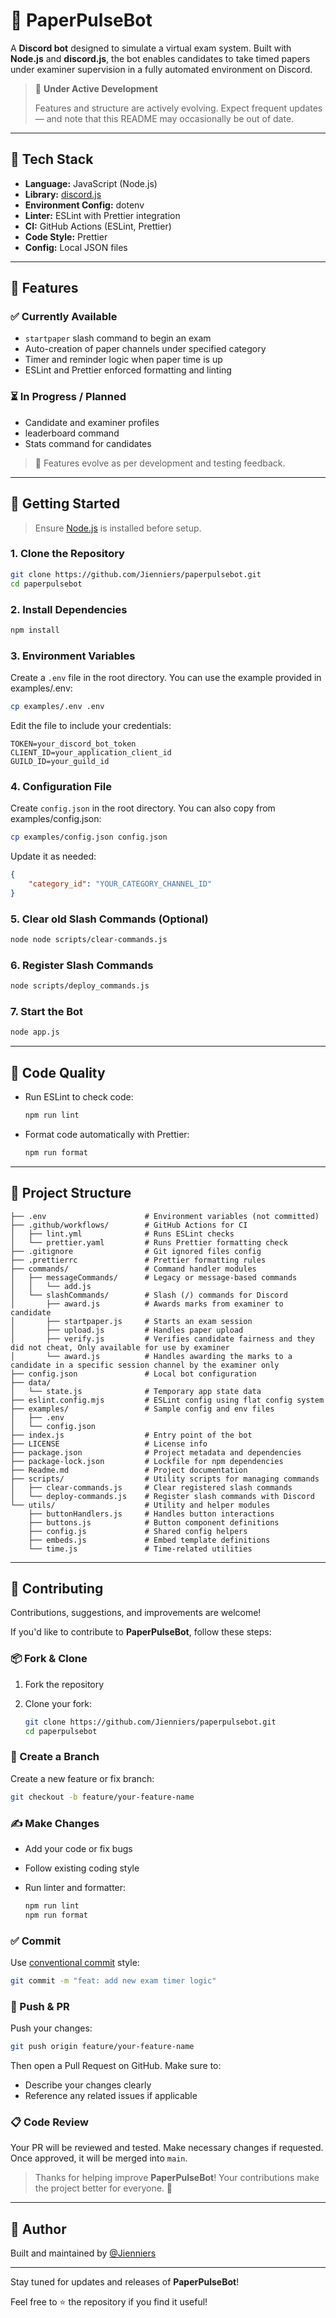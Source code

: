 # 📄 PaperPulseBot

A **Discord bot** designed to simulate a virtual exam system. Built with **Node.js** and **discord.js**, the bot enables candidates to take timed papers under examiner supervision in a fully automated environment on Discord.

> 🚧 **Under Active Development**
>
> Features and structure are actively evolving. Expect frequent updates — and note that this README may occasionally be out of date.

---

## 🔧 Tech Stack

- **Language:** JavaScript (Node.js)
- **Library:** [discord.js](https://discord.js.org/)
- **Environment Config:** dotenv
- **Linter:** ESLint with Prettier integration
- **CI:** GitHub Actions (ESLint, Prettier)
- **Code Style:** Prettier
- **Config:** Local JSON files

---

## 🧪 Features

### ✅ Currently Available

- `startpaper` slash command to begin an exam
- Auto-creation of paper channels under specified category
- Timer and reminder logic when paper time is up
- ESLint and Prettier enforced formatting and linting

### ⏳ In Progress / Planned

- Candidate and examiner profiles
- leaderboard command
- Stats command for candidates

> 🔄 Features evolve as per development and testing feedback.

---

## 🚀 Getting Started

> Ensure [Node.js](https://nodejs.org/) is installed before setup.

### 1. Clone the Repository

```bash
git clone https://github.com/Jienniers/paperpulsebot.git
cd paperpulsebot
```

### 2. Install Dependencies

```bash
npm install
```

### 3. Environment Variables

Create a `.env` file in the root directory.
You can use the example provided in examples/.env:

```bash
cp examples/.env .env
```

Edit the file to include your credentials:

```env
TOKEN=your_discord_bot_token
CLIENT_ID=your_application_client_id
GUILD_ID=your_guild_id
```

### 4. Configuration File

Create `config.json` in the root directory.
You can also copy from examples/config.json:

```bash
cp examples/config.json config.json
```

Update it as needed:

```json
{
    "category_id": "YOUR_CATEGORY_CHANNEL_ID"
}
```

### 5. Clear old Slash Commands (Optional)

```bash
node node scripts/clear-commands.js
```

### 6. Register Slash Commands

```bash
node scripts/deploy_commands.js
```

### 7. Start the Bot

```bash
node app.js
```

---

## 🧹 Code Quality

- Run ESLint to check code:

    ```bash
    npm run lint
    ```

- Format code automatically with Prettier:

    ```bash
    npm run format
    ```

---

## 📁 Project Structure

```
├── .env                      # Environment variables (not committed)
├── .github/workflows/        # GitHub Actions for CI
│   ├── lint.yml              # Runs ESLint checks
│   └── prettier.yaml         # Runs Prettier formatting check
├── .gitignore                # Git ignored files config
├── .prettierrc               # Prettier formatting rules
├── commands/                 # Command handler modules
│   ├── messageCommands/      # Legacy or message-based commands
│   │   └── add.js
│   └── slashCommands/        # Slash (/) commands for Discord
│       ├── award.js          # Awards marks from examiner to candidate
│       ├── startpaper.js     # Starts an exam session
│       ├── upload.js         # Handles paper upload
│       ├── verify.js         # Verifies candidate fairness and they did not cheat, Only available for use by examiner
│       └── award.js          # Handles awarding the marks to a candidate in a specific session channel by the examiner only
├── config.json               # Local bot configuration
├── data/
│   └── state.js              # Temporary app state data
├── eslint.config.mjs         # ESLint config using flat config system
├── examples/                 # Sample config and env files
│   ├── .env
│   └── config.json
├── index.js                  # Entry point of the bot
├── LICENSE                   # License info
├── package.json              # Project metadata and dependencies
├── package-lock.json         # Lockfile for npm dependencies
├── Readme.md                 # Project documentation
├── scripts/                  # Utility scripts for managing commands
│   ├── clear-commands.js     # Clear registered slash commands
│   └── deploy-commands.js    # Register slash commands with Discord
└── utils/                    # Utility and helper modules
    ├── buttonHandlers.js     # Handles button interactions
    ├── buttons.js            # Button component definitions
    ├── config.js             # Shared config helpers
    ├── embeds.js             # Embed template definitions
    └── time.js               # Time-related utilities
```

---

## 🤝 Contributing

Contributions, suggestions, and improvements are welcome!

If you'd like to contribute to **PaperPulseBot**, follow these steps:

### 📦 Fork & Clone

1. Fork the repository
2. Clone your fork:

    ```bash
    git clone https://github.com/Jienniers/paperpulsebot.git
    cd paperpulsebot
    ```

### 🌱 Create a Branch

Create a new feature or fix branch:

```bash
git checkout -b feature/your-feature-name
```

### ✍️ Make Changes

- Add your code or fix bugs
- Follow existing coding style
- Run linter and formatter:

    ```bash
    npm run lint
    npm run format
    ```

### ✅ Commit

Use [conventional commit](https://www.conventionalcommits.org/) style:

```bash
git commit -m "feat: add new exam timer logic"
```

### 🚀 Push & PR

Push your changes:

```bash
git push origin feature/your-feature-name
```

Then open a Pull Request on GitHub. Make sure to:

- Describe your changes clearly
- Reference any related issues if applicable

### 📋 Code Review

Your PR will be reviewed and tested. Make necessary changes if requested. Once approved, it will be merged into `main`.

> Thanks for helping improve **PaperPulseBot**! Your contributions make the project better for everyone. 💙

---

## 👤 Author

Built and maintained by [@Jienniers](https://github.com/Jienniers)

---

Stay tuned for updates and releases of **PaperPulseBot**!

Feel free to ⭐ the repository if you find it useful!

